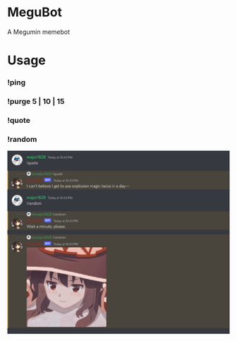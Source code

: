 # MeguBot
A Megumin memebot

# Usage
### !ping
### !purge 5 | 10 | 15
### !quote
### !random

![](https://github.com/Shivar-J/MeguBot/blob/main/megubot-example.png)
